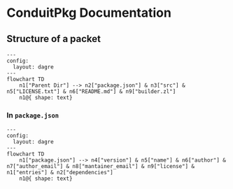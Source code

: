 # ConduitPkg Documentation

## Structure of a packet

```mermaid
---
config:
  layout: dagre
---
flowchart TD
    n1["Parent Dir"] --> n2["package.json"] & n3["src"] & n5["LICENSE.txt"] & n6["README.md"] & n9["builder.zl"]
    n1@{ shape: text}
```

### In ```package.json```

```mermaid
---
config:
  layout: dagre
---
flowchart TD
    n1["package.json"] --> n4["version"] & n5["name"] & n6["author"] & n7["author_email"] & n8["mantainer_email"] & n9["license"] & n1["entries"] & n2["dependencies"]
    n1@{ shape: text}
```